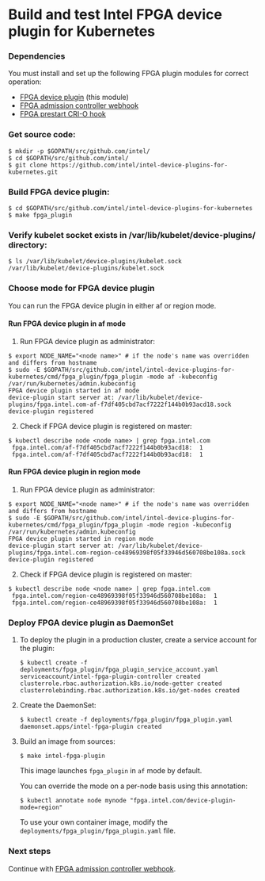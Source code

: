 # Build and test Intel FPGA device plugin for Kubernetes

### Dependencies

You must install and set up the following FPGA plugin modules for correct operation:

-   [FPGA device plugin](README.md) (this module)
-   [FPGA admission controller webhook](../fpga_admissionwebhook/README.md)
-   [FPGA prestart CRI-O hook](../fpga_crihook/README.md)


### Get source code:
```
$ mkdir -p $GOPATH/src/github.com/intel/
$ cd $GOPATH/src/github.com/intel/
$ git clone https://github.com/intel/intel-device-plugins-for-kubernetes.git
```

### Build FPGA device plugin:
```
$ cd $GOPATH/src/github.com/intel/intel-device-plugins-for-kubernetes
$ make fpga_plugin
```

### Verify kubelet socket exists in /var/lib/kubelet/device-plugins/ directory:
```
$ ls /var/lib/kubelet/device-plugins/kubelet.sock
/var/lib/kubelet/device-plugins/kubelet.sock
```

### Choose mode for FPGA device plugin

You can run the FPGA device plugin in either af or region mode.

#### Run FPGA device plugin in af mode

1. Run FPGA device plugin as administrator:
```
$ export NODE_NAME="<node name>" # if the node's name was overridden and differs from hostname
$ sudo -E $GOPATH/src/github.com/intel/intel-device-plugins-for-kubernetes/cmd/fpga_plugin/fpga_plugin -mode af -kubeconfig /var/run/kubernetes/admin.kubeconfig
FPGA device plugin started in af mode
device-plugin start server at: /var/lib/kubelet/device-plugins/fpga.intel.com-af-f7df405cbd7acf7222f144b0b93acd18.sock
device-plugin registered
```

2. Check if FPGA device plugin is registered on master:
```
$ kubectl describe node <node name> | grep fpga.intel.com
 fpga.intel.com/af-f7df405cbd7acf7222f144b0b93acd18:  1
 fpga.intel.com/af-f7df405cbd7acf7222f144b0b93acd18:  1
```

#### Run FPGA device plugin in region mode

1. Run FPGA device plugin as administrator:
```
$ export NODE_NAME="<node name>" # if the node's name was overridden and differs from hostname
$ sudo -E $GOPATH/src/github.com/intel/intel-device-plugins-for-kubernetes/cmd/fpga_plugin/fpga_plugin -mode region -kubeconfig /var/run/kubernetes/admin.kubeconfig
FPGA device plugin started in region mode
device-plugin start server at: /var/lib/kubelet/device-plugins/fpga.intel.com-region-ce48969398f05f33946d560708be108a.sock
device-plugin registered
```

2. Check if FPGA device plugin is registered on master:
```
$ kubectl describe node <node name> | grep fpga.intel.com
 fpga.intel.com/region-ce48969398f05f33946d560708be108a:  1
 fpga.intel.com/region-ce48969398f05f33946d560708be108a:  1
```

### Deploy FPGA device plugin as DaemonSet

1. To deploy the plugin in a production cluster, create a service account
for the plugin:
    ```
    $ kubectl create -f deployments/fpga_plugin/fpga_plugin_service_account.yaml
    serviceaccount/intel-fpga-plugin-controller created
    clusterrole.rbac.authorization.k8s.io/node-getter created
    clusterrolebinding.rbac.authorization.k8s.io/get-nodes created
    ```

2. Create the DaemonSet:
    ```
    $ kubectl create -f deployments/fpga_plugin/fpga_plugin.yaml
    daemonset.apps/intel-fpga-plugin created
    ```

3. Build an image from sources:
    ```
    $ make intel-fpga-plugin
    ```
    This image launches `fpga_plugin` in `af` mode by default.

    You can override the mode on a per-node basis using this annotation:
    ```
    $ kubectl annotate node mynode "fpga.intel.com/device-plugin-mode=region"
    ```
    To use your own container image, modify the
    `deployments/fpga_plugin/fpga_plugin.yaml` file.

### Next steps

Continue with [FPGA admission controller webhook](../fpga_admissionwebhook/README.md).

